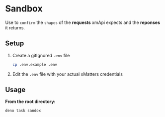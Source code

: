 # Sandbox

Use to `confirm` the `shapes` of the **requests** xmApi expects and the **reponses** it returns.

## Setup

1. Create a gitIgnored `.env` file
   ```sh
   cp .env.example .env
   ```

2. Edit the `.env` file with your actual xMatters credentials

## Usage

**From the root directory:**

```sh
deno task sandox
```
